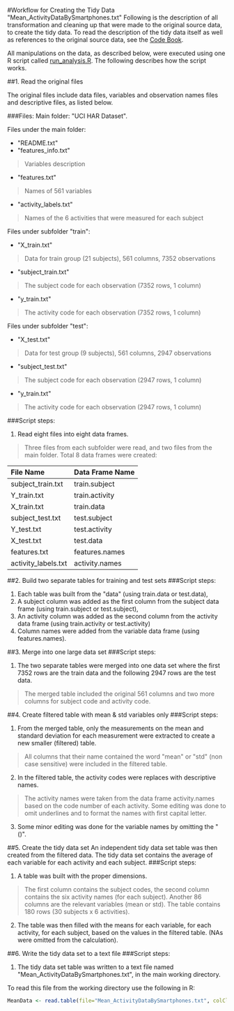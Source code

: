 #Workflow for Creating the Tidy Data "Mean_ActivityDataBySmartphones.txt"
Following is the description of all transformation and cleaning up that were made to the original source data, to create the tidy data. To read the description of the tidy data itself as well as references to the original source data, see the [Code Book](https://github.com/anat-kedem/TidyDataActivityRecognitionUsingSmartphones/blob/master/CodeBook.md).

All manipulations on the data, as described below, were executed using one R script called [run_analysis.R](https://github.com/anat-kedem/TidyDataActivityRecognitionUsingSmartphones/blob/master/run_analysis.R). The following describes how the script works.

##1. Read the original files

The original files include data files, variables and observation names files and descriptive files, as listed below.

###Files:
Main folder: "UCI HAR Dataset".

Files under the main folder:
- "README.txt"
- "features_info.txt" 
>Variables description

- "features.txt" 
>Names of 561 variables

- "activity_labels.txt"
>Names of the 6 activities that were measured for each subject

Files under subfolder "train":
- "X_train.txt"
>Data for train group (21 subjects), 561 columns, 7352 observations

- "subject_train.txt"
>The subject code for each observation (7352 rows, 1 column)

- "y_train.txt"
>The activity code for each observation (7352 rows, 1 column)

Files under subfolder "test":
- "X_test.txt"
>Data for test group (9 subjects), 561 columns, 2947 observations

- "subject_test.txt"
>The subject code for each observation (2947 rows, 1 column)

- "y_train.txt"
>The activity code for each observation (2947 rows, 1 column)

###Script steps:
1. Read eight files into eight data frames.
>Three files from each subfolder were read, and two files from the main folder. Total 8 data frames were created:

File Name  | Data Frame Name
:----- | :--------
subject_train.txt | train.subject
Y_train.txt | train.activity
X_train.txt | train.data
subject_test.txt | test.subject
Y_test.txt | test.activity
X_test.txt | test.data
features.txt | features.names
activity_labels.txt | activity.names

##2. Build two separate tables for training and test sets
###Script steps:
1. Each table was built from the "data" (using train.data or test.data), 
2. A subject column was added as the first column from the subject data frame (using train.subject or test.subject),
3. An activity column was added as the second column from the activity data frame (using train.activity or test.activity)
4. Column names were added from the variable data frame (using features.names).

##3. Merge into one large data set
###Script steps:
1. The two separate tables were merged into one data set where the first 7352 rows are the train data and the following 2947 rows are the test data.
>The merged table included the original 561 columns and two more columns for subject code and activity code.

##4. Create filtered table with mean & std variables only
###Script steps:
1. From the merged table, only the measurements on the mean and standard deviation for each measurement were extracted to create a new smaller (filtered) table. 
>All columns that their name contained the word "mean" or "std" (non case sensitive) were included in the filtered table.
2. In the filtered table, the activity codes were replaces with descriptive names. 
>The activity names were taken from the data frame activity.names based on the code number of each activity. Some editing was done to omit underlines and to format the names with first capital letter.
3. Some minor editing was done for the variable names by omitting the "()".

##5. Create the tidy data set
An independent tidy data set table was then created from the filtered data. The tidy data set contains the average of each variable for each activity and each subject.
###Script steps:
1. A table was built with the proper dimensions.
>The first column contains the subject codes, the second column contains the six activity names (for each subject). Another 86 columns are the relevant variables (mean or std). The table contains 180 rows (30 subjects x 6 activities).
2. The table was then filled with the means for each variable, for each activity, for each subject, based on the values in the filtered table. (NAs were omitted from the calculation).

##6. Write the tidy data set to a text file
###Script steps:
1. The tidy data set table was written to a text file named "Mean_ActivityDataBySmartphones.txt", in the main working directory.

To read this file from the working directory use the following in R:
```R
MeanData <- read.table(file="Mean_ActivityDataBySmartphones.txt", colClasses=c("character", "character",rep("numeric",86)), header=TRUE)
```
